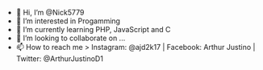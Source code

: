 - 👋 Hi, I’m @Nick5779
- 👀 I’m interested in Progamming
- 🌱 I’m currently learning PHP, JavaScript and C
- 💞️ I’m looking to collaborate on ...
- 📫 How to reach me  > Instagram: @ajd2k17 | Facebook: Arthur Justino | Twitter: @ArthurJustinoD1

<!---
Nick5779/Nick5779 is a ✨ special ✨ repository because its `README.md` (this file) appears on your GitHub profile.
You can click the Preview link to take a look at your changes.
--->

